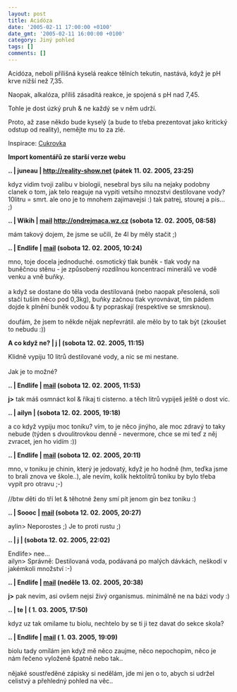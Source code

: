 ```yaml
---
layout: post
title: Acidóza
date: '2005-02-11 17:00:00 +0100'
date_gmt: '2005-02-11 16:00:00 +0100'
category: Jiný pohled
tags: []
comments: []
---
```

<p>Acidóza, neboli přílišná kyselá reakce tělních tekutin, nastává, když je pH krve nižší než 7,35.</p>
<p>Naopak, alkalóza, příliš zásaditá reakce, je spojená s pH nad 7,45.</p>
<p>Tohle je dost úzký pruh &amp; ne každý se v něm udrží.</p>
<p>Proto, až zase někdo bude kyselý (a bude to třeba prezentovat jako kritický odstup od reality), nemějte mu to za zlé.</p>
<p class="odsazeny">Inspirace: <a href="http://podnebi.wz.cz/index.php?a=20050210">Cukrovka</a></p>
<div class="import-komentaru">
<p><strong>Import komentářů ze starší verze webu</strong></p>
<div class="comment">
<p style="font-weight:bold"><span class="compredmet">..</span> | <span class="comname">juneau</span> |  <a href="http://reality-show.net">http://reality-show.net</a> (pátek&nbsp;11.&nbsp;02.&nbsp;2005,&nbsp;23:25)</p>
<p>kdyz vidim tvoji zalibu v biologii, nesebral bys silu na nejaky podobny clanek o tom, jak telo reaguje na vypiti vetsiho mnozstvi destilovane vody? 10litru = smrt. ale ono je to mnohem zajimavejsi :) tak patrej, stourej a pis... ;) </p>
</div>
<div class="comment">
<p style="font-weight:bold"><span class="compredmet">..</span> | <span class="comname">Wikih</span> |  <a href="mailto:ondrejmaca@centrum.cz">mail</a>  <a href="http://ondrejmaca.wz.cz">http://ondrejmaca.wz.cz</a> (sobota&nbsp;12.&nbsp;02.&nbsp;2005,&nbsp;08:58)</p>
<p>mám takový dojem, že jsme se učili, že 4l by měly stačit ;) </p>
</div>
<div class="comment">
<p style="font-weight:bold"><span class="compredmet">..</span> | <span class="comname">Endlife</span> |  <a href="mailto:jan.martinek@post.cz">mail</a> (sobota&nbsp;12.&nbsp;02.&nbsp;2005,&nbsp;10:24)</p>
<p>mno, toje docela jednoduché. osmotický tlak buněk - tlak vody na buněčnou stěnu - je způsobený rozdílnou koncentrací minerálů ve vodě venku a vně buňky. <br>  <br> a když se dostane do těla voda destilovaná (nebo naopak přesolená, soli stačí tuším něco pod 0,3kg), buňky začnou tlak vyrovnávat, tím pádem dojde k plnění buněk vodou &amp; ty popraskají (respektive se smrsknou). <br>  <br> doufám, že jsem to někde nějak nepřevrátil. ale mělo by to tak být (zkoušet to nebudu :)) </p>
</div>
<div class="comment">
<p style="font-weight:bold"><span class="compredmet">A co když ne?</span> | <span class="comname">j</span> |  <a href=""></a> (sobota&nbsp;12.&nbsp;02.&nbsp;2005,&nbsp;11:15)</p>
<p>Klidně vypiju 10 litrů destilované vody, a nic se mi nestane. <br>  <br> Jak je to možné? </p>
</div>
<div class="comment">
<p style="font-weight:bold"><span class="compredmet">..</span> | <span class="comname">Endlife</span> |  <a href="mailto:jan.martinek@post.cz">mail</a> (sobota&nbsp;12.&nbsp;02.&nbsp;2005,&nbsp;11:53)</p>
<p><strong>j&gt;</strong> tak máš osmnáct kol &amp; říkaj ti cisterno. a těch litrů vypiješ ještě o dost víc. </p>
</div>
<div class="comment">
<p style="font-weight:bold"><span class="compredmet">..</span> | <span class="comname">ailyn</span> | (sobota&nbsp;12.&nbsp;02.&nbsp;2005,&nbsp;19:18)</p>
<p>a co když vypiju moc toniku? vím, to je něco jinýho, ale moc zdravý to taky nebude (týden s dvoulitrovkou denně - nevermore, chce se mi teď z něj zvracet, jen ho vidím :)) </p>
</div>
<div class="comment">
<p style="font-weight:bold"><span class="compredmet">..</span> | <span class="comname">Endlife</span> |  <a href="mailto:jan.martinek@post.cz">mail</a> (sobota&nbsp;12.&nbsp;02.&nbsp;2005,&nbsp;20:11)</p>
<p>mno, v toniku je chinin, který je jedovatý, když je ho hodně (hm, teďka jsme to brali znova ve škole..), ale nevím, kolik hektolitrů toniku by bylo třeba vypít pro otravu ;-) <br>  <br> //btw děti do tří let &amp; těhotné ženy smí pít jenom gin bez toniku :) </p>
</div>
<div class="comment">
<p style="font-weight:bold"><span class="compredmet">..</span> | <span class="comname">Soooc</span> |  <a href="mailto:xsoc@post.cz">mail</a> (sobota&nbsp;12.&nbsp;02.&nbsp;2005,&nbsp;20:27)</p>
<p>aylin&gt; Neporostes ;) Je to proti rustu ;) </p>
</div>
<div class="comment">
<p style="font-weight:bold"><span class="compredmet">..</span> | <span class="comname">j</span> |  <a href=""></a> (sobota&nbsp;12.&nbsp;02.&nbsp;2005,&nbsp;22:02)</p>
<p>Endlife&gt; nee... <br> ailyn&gt; Správně: Destilovaná voda, podávaná po malých dávkách, neškodí v jakémkoli množství :-) </p>
</div>
<div class="comment">
<p style="font-weight:bold"><span class="compredmet">..</span> | <span class="comname">Endlife</span> |  <a href="mailto:jan.martinek@post.cz">mail</a> (neděle&nbsp;13.&nbsp;02.&nbsp;2005,&nbsp;20:38)</p>
<p><strong>j&gt;</strong> pak nevím, asi ovšem nejsi živý organismus. minimálně ne na bázi vody :) </p>
</div>
<div class="comment">
<p style="font-weight:bold"><span class="compredmet">..</span> | <span class="comname">te</span> | (&nbsp;1.&nbsp;03.&nbsp;2005,&nbsp;17:50)</p>
<p>kdyz uz tak omilame tu biolu, nechtelo by se ti ji tez davat do sekce skola? </p>
</div>
<div class="comment">
<p style="font-weight:bold"><span class="compredmet">..</span> | <span class="comname">Endlife</span> |  <a href="mailto:jan.martinek@post.cz">mail</a> (&nbsp;1.&nbsp;03.&nbsp;2005,&nbsp;19:09)</p>
<p>biolu tady omílám jen když mě něco zaujme, něco nepochopím, něco je nám řečeno vyloženě špatně nebo tak..  <br>  <br> nějaké soustředěné zápisky si nedělám, jde mi jen o to, abych si udržel celistvý a přehledný pohled na věc.. </p>
</div>
</div>
